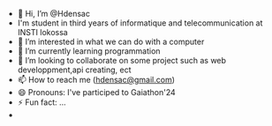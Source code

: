 - 👋 Hi, I’m @Hdensac
- I'm student in third years of informatique and telecommunication at INSTI lokossa 
- 👀 I’m interested in what we can do with a computer
- 🌱 I’m currently learning programmation
- 💞️ I’m looking to collaborate on some project such as web developpment,api creating, ect
- 📫 How to reach me (hdensac@gmail.com)
- 😄 Pronouns: I've participed to Gaiathon'24
- ⚡ Fun fact: ...
- 
<!---
Hdensac/Hdensac is a ✨ special ✨ repository because its `README.md` (this file) appears on your GitHub profile.
You can click the Preview link to take a look at your changes.
--->
